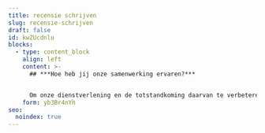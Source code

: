 ```yaml
---
title: recensie schrijven
slug: recensie-schrijven
draft: false
id: kwZUcdnlu
blocks:
  - type: content_block
    align: left
    content: >-
      ## ***Hoe heb jij onze samenwerking ervaren?***


      Om onze dienstverlening en de totstandkoming daarvan te verbeteren, is jullie input ontzettend waardevol. Daarom nodigen wij je uit om ons recensie-formulier in te vullen. **Het duurt ongeveer drie minuten.** Dit formulier biedt de kans om je hart te luchten, tips te geven of complimenten uit te delen. Alle informatie gebruiken we intern, mits anders bij de vraag aangegeven. **Een volledig ingevuld formulier én een online recensie** belonen wij met een Bol.com -of Zalando tegoedbon t.w.v. € 25,-. Bij voorbaat dank en veel succes*! Let op: een recensie achterlaten via dit formulier is alleen toegestaan op persoonlijke uitnodiging van Phil & Flo.*
    form: yb3Br4nYh
seo:
  noindex: true
---
```

